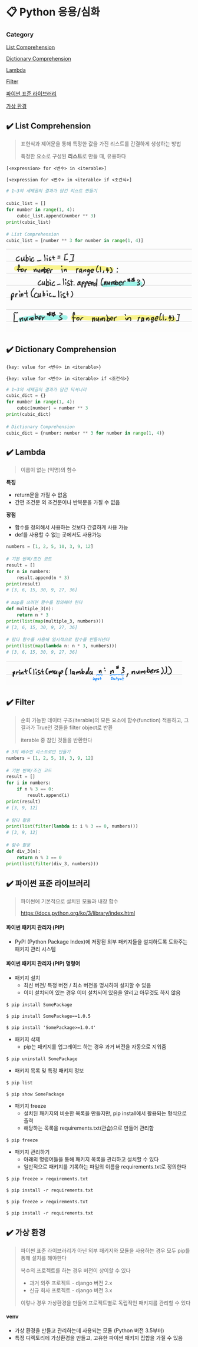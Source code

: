 # 📋 Python 응용/심화

### Category

[List Comprehension](#%EF%B8%8F-list-comprehension)

[Dictionary Comprehension](#%EF%B8%8F-dictionary-comprehension)

[Lambda](#%EF%B8%8F-lambda)

[Filter](#%EF%B8%8F-filter)

[파이썬 표준 라이브러리](#%EF%B8%8F-파이썬-표준-라이브러리)

[가상 환경](#%EF%B8%8F-가상-환경)



## ✔️ List Comprehension

> 표현식과 제어문을 통해 특정한 값을 가진 리스트를 간결하게 생성하는 방법
>
> 특정한 요소로 구성된 **리스트**로 만들 때, 유용하다

`[<expression> for <변수> in <iterable>]`

`[<expression for <변수> in <iterable> if <조건식>]`

```python
# 1~3의 세제곱의 결과가 담긴 리스트 만들기

cubic_list = []
for number in range(1, 4):
    cubic_list.append(number ** 3)
print(cubic_list)

# List Comprehension
cubic_list = [number ** 3 for number in range(1, 4)]
```

![python심화](python_extra.assets/python심화.png)



## ✔️ Dictionary Comprehension

`{key: value for <변수> in <iterable>}`

`{key: value for <변수> in <iterable> if <조건식>}`

```python
# 1~3의 세제곱의 결과가 담긴 딕셔너리
cubic_dict = {}
for number in range(1, 4):
    cubic[number] = number ** 3
print(cubic_dict)

# Dictionary Comprehension
cubic_dict = {number: number ** 3 for number in range(1, 4)}
```





## ✔️ Lambda

> 이름이 없는 (익명)의 함수

**특징**

- return문을 가질 수 없음
- 간편 조건문 외 조건문이나 반복문을 가질 수 없음

**장점**

- 함수를 정의해서 사용하는 것보다 간결하게 사용 가능
- def를 사용할 수 없는 곳에서도 사용가능

```python
numbers = [1, 2, 5, 10, 3, 9, 12]

# 기본 반복/조건 코드
result = []
for n in numbers:
    result.append(n * 3)
print(result)
# [3, 6, 15, 30, 9, 27, 36]

# map을 쓰려면 함수를 정의해야 한다
def multiple_3(n):
    return n * 3
print(list(map(multiple_3, numbers)))
# [3, 6, 15, 30, 9, 27, 36]

# 람다 함수를 사용해 일시적으로 함수를 만들어낸다
print(list(map(lambda n: n * 3, numbers)))
# [3, 6, 15, 30, 9, 27, 36]
```

![lambda](python_extra.assets/lambda.png)



## ✔️ Filter

> 순회 가능한 데이터 구조(iterable)의 모든 요소에 함수(function) 적용하고, 그 결과가 True인 것들을 filter object로 반환
>
> iterable 중 참인 것들을 반환한다

```python
# 3의 배수인 리스트로만 만들기
numbers = [1, 2, 5, 10, 3, 9, 12]

# 기본 반복/조건 코드
result = []
for i in numbers:
    if n % 3 == 0:
        result.append(i)
print(result)
# [3, 9, 12]

# 람다 활용
print(list(filter(lambda i: i % 3 == 0, numbers)))
# [3, 9, 12]

# 함수 활용
def div_3(n):
    return n % 3 == 0
print(list(filter(div_3, numbers)))
```





## ✔️ 파이썬 표준 라이브러리

> 파이썬에 기본적으로 설치된 모듈과 내장 함수
>
> https://docs.python.org/ko/3/library/index.html

#### 파이썬 패키지 관리자 (PIP)

- PyPI (Python Package Index)에 저장된 외부 패키지들을 설치하도록 도와주는 패키지 관리 시스템



#### 파이썬 패키지 관리자 (PIP) 명령어

- 패키지 설치
  - 최신 버전/ 특정 버전 / 최소 버전을 명시하여 설지할 수 있음
  - 이미 설치되어 있는 경우 이미 설치되어 있음을 알리고 아무것도 하지 않음

`$ pip install SomePackage`

`$ pip install SomePackage==1.0.5`

`$ pip install 'SomePackage>=1.0.4'`



- 패키지 삭제
  - pip는 패키지를 업그레이드 하는 경우 과거 버전을 자동으로 지워줌

`$ pip uninstall SomePackage`



- 패키지 목록 및 특정 패키지 정보

`$ pip list`

`$ pip show SomePackage`



- 패키지 freeze
  - 설치된 패키지의 비슷한 목록을 만들지만, pip install에서 활용되는 형식으로 출력
  - 해당하는 목록을 requirements.txt(관습)으로 만들어 관리함

`$ pip freeze`



- 패키지 관리하기
  - 아래의 명령어들을 통해 패키지 목록을 관리하고 설치할 수 있다
  - 일반적으로 패키지를 기록하는 파일의 이름을 requirements.txt로 정의한다

`$ pip freeze > requirements.txt`

`$ pip install -r requirements.txt`

`$ pip freeze > requirements.txt`

`$ pip install -r requirements.txt`





## ✔️ 가상 환경

> 파이썬 표준 라이브러리가 아닌 외부 패키지와 모듈을 사용하는 경우 모두 pip를 통해 설치를 해야한다
>
> 복수의 프로젝트를 하는 경우 버전이 상이할 수 있다
>
> - 과거 외주 프로젝트 - django 버전 2.x
> - 신규 회사 프로젝트 - django 버전 3.x
>
> 이렇나 경우 가상환경을 만들어 프로젝트별로 독립적인 패키지를 관리할 수 있다



#### venv

- 가상 환경을 만들고 관리하는데 사용되는 모듈 (Python 버전 3.5부터)
- 특정 디렉토리에 가상환경을 만들고, 고유한 파이썬 패키지 집합을 가질 수 있음






